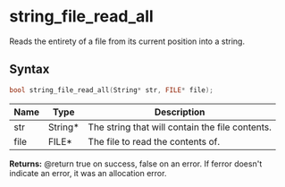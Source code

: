 # string_file_read_all

Reads the entirety of a file from its current position into a string.

## Syntax

```c
bool string_file_read_all(String* str, FILE* file);
```

| Name | Type | Description |
| --- | --- | --- |
| str | String* | The string that will contain the file contents. |
| file | FILE* | The file to read the contents of. |

**Returns:** @return true on success, false on an error. If ferror doesn't indicate an error, it was an allocation error.

